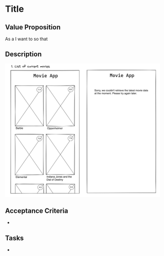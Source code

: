 # Title

## Value Proposition

As a
I want to
so that

## Description

![wireframe](./assets/scribble-movie-list.png)

## Acceptance Criteria

-

## Tasks

-
